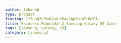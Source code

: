 ```yaml
---
author: tokodab
type: product
featimg: 1ffgnQ7vPe49uxLVR4v2Ap6oinRHOfQli
title: Princess Mononoke 2 Samsung Galaxy S9 Case
tags: [samsung, galaxy, s9]
category: [samsung]
---
```

